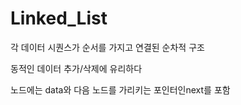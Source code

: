 # Linked_List

각 데이터 시퀀스가 순서를 가지고 연결된 순차적 구조

동적인 데이터 추가/삭제에 유리하다

노드에는 data와 다음 노드를 가리키는 포인터인next를 포함
